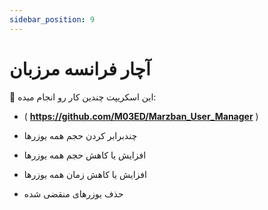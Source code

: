 ```yaml
---
sidebar_position: 9
---
```


# آچار فرانسه مرزبان

🤔 این اسکریپت چندین کار رو انجام میده:

- ( **https://github.com/M03ED/Marzban_User_Manager** )

- چند‌برابر کردن حجم همه یوزر‌ها
-  افزایش یا کاهش حجم همه یوزر‌ها
- افزایش یا کاهش زمان همه یوزر‌ها 
-  حذف یوزرهای منقضی شده